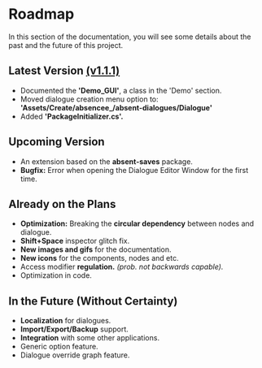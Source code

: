 # Roadmap

In this section of the documentation, you will see some details about the past and the future of this project.

## Latest Version [(v1.1.1)](https://github.com/b1lodHand/absent-dialogues/releases/latest)
* Documented the **'Demo_GUI'**, a class in the 'Demo' section.
* Moved dialogue creation menu option to: **'Assets/Create/absencee_/absent-dialogues/Dialogue'**
* Added **'PackageInitializer.cs'.**

## Upcoming Version
* An extension based on the **absent-saves** package.
* **Bugfix:** Error when opening the Dialogue Editor Window for the first time. 

## Already on the Plans
* **Optimization:** Breaking the **circular dependency** between nodes and dialogue.
* **Shift+Space** inspector glitch fix.
* **New images and gifs** for the documentation.
* **New icons** for the components, nodes and etc.
* Access modifier **regulation.** *(prob. not backwards capable).*
* Optimization in code.

## In the Future (Without Certainty)
* **Localization** for dialogues.
* **Import/Export/Backup** support.
* **Integration** with some other applications.
* Generic option feature.
* Dialogue override graph feature.